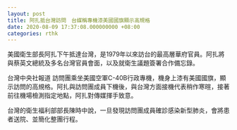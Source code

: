 ```yaml
---
layout: post
title: 阿扎抵台灣訪問　台媒稱專機漆美國國旗顯示高規格
date: 2020-08-09 17:37:08.000000000 +08:00
categories: rthk
---
```


美國衛生部長阿扎下午抵達台灣，是1979年以來訪台的最高層華府官員。阿扎將與蔡英文總統及多名台灣官員會面，以及就衛生議題簽署合作備忘錄。

台灣中央社報道  訪問團乘坐美國空軍C-40B行政專機，機身上漆有美國國旗，顯示訪問的高規格。阿扎與訪問團成員下機後，與台灣方面接機代表稍作寒暄，接著前往機場檢測指定地點，阿扎對傳媒揮手致意。

台灣的衛生福利部部長陳時中說，一旦發現訪問團成員確診感染新型肺炎，會將患者送院、並簡化整團行程。
